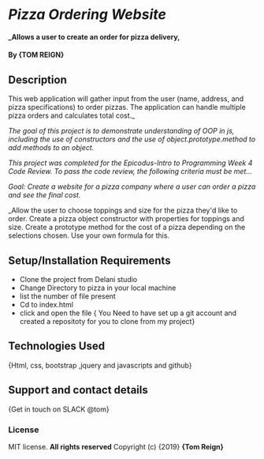 # _Pizza Ordering Website_

#### _Allows a user to create an order for pizza delivery,

 
#### By **{TOM REIGN}**
## Description
This web application will gather input from the user (name, address, and pizza specifications) to order pizzas. The application can handle multiple pizza orders and calculates total cost._

_The goal of this project is to demonstrate understanding of OOP in js, including the use of constructors and the use of object.prototype.method to add methods to an object._

_This project was completed for the Epicodus-Intro to Programming Week 4 Code Review. To pass the code review, the following criteria must be met..._

_Goal: Create a website for a pizza company where a user can order a pizza and see the final cost._

_Allow the user to choose toppings and size for the pizza they'd like to order.
Create a pizza object constructor with properties for toppings and size.
Create a prototype method for the cost of a pizza depending on the selections chosen. Use your own formula for this.


## Setup/Installation Requirements
* Clone the project from Delani studio
* Change Directory to pizza in your local machine
* list the number of file present 
* Cd to index.html
* click and open the file
{ You Need to have set up a git account and created a repositoty for you to clone from my project}

## Technologies Used
{Html, css, bootstrap ,jquery and javascripts and github}




## Support and contact details
{Get in touch on SLACK @tom}
### License
MIT license. **All rights reserved**
Copyright (c) {2019} **{Tom Reign}**
  